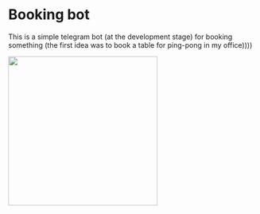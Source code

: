 # Booking bot

This is a simple telegram bot (at the development stage) for booking something (the first idea was to book a table for ping-pong in my office))))


<img src=../h2_db/images/calendar.jpeg width=300 />
